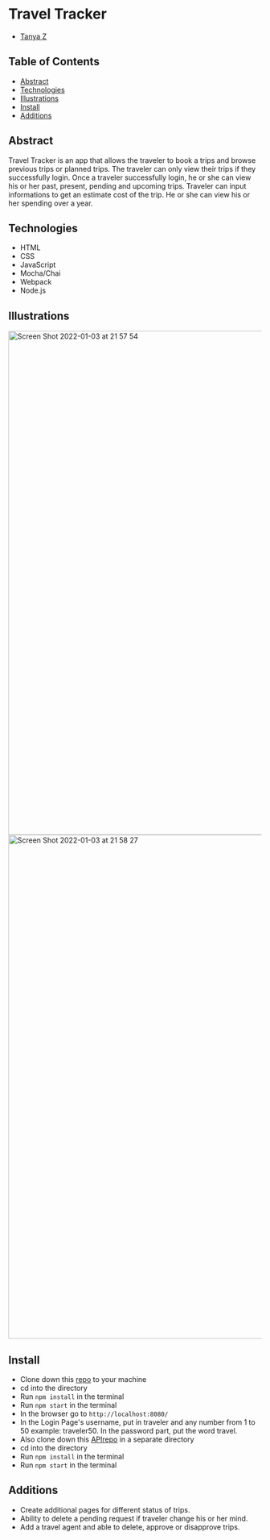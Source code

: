 # Travel Tracker
- [Tanya Z](https://github.com/tanyazhuge)

## Table of Contents
- [Abstract](#Abstract)
- [Technologies](#Technologies)
- [Illustrations](#Illustrations)
- [Install](#Install)
- [Additions](#Additions)

## Abstract
Travel Tracker is an app that allows the traveler to book a trips and browse previous trips or planned trips. The traveler can only view their trips if they successfully login. Once a traveler successfully login, he or she can view his or her past, present, pending and upcoming trips. Traveler can input informations to get an estimate cost of the trip. He or she can view his or her spending over a year.

## Technologies
-  HTML
-  CSS
-  JavaScript
-  Mocha/Chai
-  Webpack
-  Node.js

## Illustrations
<img width="1000" alt="Screen Shot 2022-01-03 at 21 57 54" src="https://user-images.githubusercontent.com/87670195/148015890-16e59965-2383-4f55-9387-f5bf68925472.png">

<img width="1000" alt="Screen Shot 2022-01-03 at 21 58 27" src="https://user-images.githubusercontent.com/87670195/148015883-64244556-d7a5-489d-b85d-4d5f56ef3400.png">

## Install
-  Clone down this [repo](https://github.com/tanyazhuge/travel-tracker) to your machine
-  cd into the directory
-  Run `npm install` in the terminal
-  Run `npm start` in the terminal
-  In the browser go to `http://localhost:8080/`
-  In the Login Page's username, put in traveler and any number from 1 to 50 example: traveler50. In the password part, put the word travel.
- Also clone down this [APIrepo](https://github.com/turingschool-examples/travel-tracker-api) in a separate directory
- cd into the directory
-  Run `npm install` in the terminal
-  Run `npm start` in the terminal

## Additions
- Create additional pages for different status of trips.
- Ability to delete a pending request if traveler change his or her mind.
- Add a travel agent and able to delete, approve or disapprove trips.

